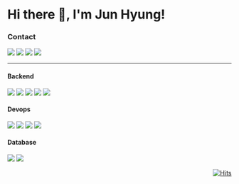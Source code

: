 <div align="left">
     <h1>Hi there 👋, I'm Jun Hyung!</h1>
     <h3>Contact</h3>
     <span>
          <a href="mailto:kingjh1125@gmail.com" target="_blank"><img src="https://img.shields.io/badge/GMAIL-EA4335?logo=Gmail&logoColor=white"/></a>
          <a href="https://www.linkedin.com/in/junhyung-son" target="_blank"><img src="https://img.shields.io/badge/LINKEDIN-0A66C2?logo=Linkedin&logoColor=white"/></a>
          <a href="https://publish.obsidian.md/sonjh919" target="_blank"><img src="https://img.shields.io/badge/-TECHBLOG-EA4335?logo=Blog&logoColor=white&link=https://publish.obsidian.md/sonjh919"/></a>
          <a href="https://docs.google.com/document/d/e/2PACX-1vTfcZw3xttk0NEPdxBeY_jczYyTUEZuWFhS-5x4kPXqNeubjixrXf3Xtnj_OwKWb5zmOtTtZxkROxQP/pub">
               <img src="https://img.shields.io/badge/RESUME-%231976D2.svg?logo=googledocs&logoColor=white&link=https://docs.google.com/document/d/e/2PACX-1vSssG50XnqXTEBetSQBQ-mIeDexC7ahnViIor2uTAPUx4MJVwXervNgYe-T2LpTys0WlDmoC-WcRXtA/pub"/>
          </a>
     </span>
</div>
<hr>
<div>
  <h4>Backend</h4>
     <p>
          <img src="https://img.shields.io/badge/java-%23ED8B00.svg?style=for-the-badge&logo=openjdk&logoColor=white)"/>
          <img src="https://img.shields.io/badge/python-3670A0?style=for-the-badge&logo=python&logoColor=ffdd54"/>
          <img src="https://img.shields.io/badge/spring-%236DB33F.svg?style=for-the-badge&logo=spring&logoColor=white"/>
          <img src="https://img.shields.io/badge/Hibernate-59666C?style=for-the-badge&logo=Hibernate&logoColor=white"/>
          <img src="https://img.shields.io/badge/-ElasticSearch-005571?style=for-the-badge&logo=elasticsearch&logoColor=white"/>
     </p>
  <h4>Devops</h4>
      <p>
          <img src="https://img.shields.io/badge/docker-%230db7ed.svg?style=for-the-badge&logo=docker&logoColor=white"/>
          <img src="https://img.shields.io/badge/AWS-%23FF9900.svg?style=for-the-badge&logo=amazon-aws&logoColor=white"/>
          <img src="https://img.shields.io/badge/prometheus-E6522C.svg?style=for-the-badge&logo=prometheus&logoColor=white"/>
          <img src="https://img.shields.io/badge/Grafana-F46800.svg?style=for-the-badge&logo=/Grafana&logoColor=white"/>
     </p>
  <h4>Database</h4>
      <p>
        <img src="https://img.shields.io/badge/redis-%23DD0031.svg?style=for-the-badge&logo=redis&logoColor=white"/>
          <img src="https://img.shields.io/badge/mysql-4479A1.svg?style=for-the-badge&logo=mysql&logoColor=white"/>
      </p>
</div>
<div>
<!--   ![Anurag's GitHub stats](https://github-readme-stats.vercel.app/api?username=sonjh919&show_icons=true&theme=default) -->

</div>


<!--
  <a target="_blank" rel="noreferrer noopener" href="https://solved.ac/profile/kingjh1125">
    <img height="180em" src="http://mazassumnida.wtf/api/v2/generate_badge?boj=kingjh1125">
    <img height="180em" src="http://mazandi.herokuapp.com/api?handle=kingjh1125&theme=dark">
  </a>
-->
<!--[![Harlok's WakaTime stats](https://github-readme-stats.vercel.app/api/wakatime?username=sonjh)](https://github.com/anuraghazra/github-readme-stats)-->
<!--![Top Langs](https://github-readme-stats.vercel.app/api/top-langs/?username=anuraghazra&layout=compact)-->
<!--[![Solved.ac프로필](http://mazassumnida.wtf/api/v2/generate_badge?boj=kingjh1125)](https://solved.ac/kingjh1125)-->

<div align="right">
  
  [![Hits](https://hits.seeyoufarm.com/api/count/incr/badge.svg?url=https%3A%2F%2Fgithub.com%2Fsonjh919&count_bg=%2379C83D&title_bg=%23555555&icon=&icon_color=%23E7E7E7&title=hits&edge_flat=false)](https://hits.seeyoufarm.com)
  
</div>



